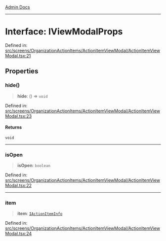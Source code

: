 [Admin Docs](/)

***

# Interface: IViewModalProps

Defined in: [src/screens/OrganizationActionItems/ActionItemViewModal/ActionItemViewModal.tsx:21](https://github.com/PalisadoesFoundation/talawa-admin/blob/main/src/screens/OrganizationActionItems/ActionItemViewModal/ActionItemViewModal.tsx#L21)

## Properties

### hide()

> **hide**: () => `void`

Defined in: [src/screens/OrganizationActionItems/ActionItemViewModal/ActionItemViewModal.tsx:23](https://github.com/PalisadoesFoundation/talawa-admin/blob/main/src/screens/OrganizationActionItems/ActionItemViewModal/ActionItemViewModal.tsx#L23)

#### Returns

`void`

***

### isOpen

> **isOpen**: `boolean`

Defined in: [src/screens/OrganizationActionItems/ActionItemViewModal/ActionItemViewModal.tsx:22](https://github.com/PalisadoesFoundation/talawa-admin/blob/main/src/screens/OrganizationActionItems/ActionItemViewModal/ActionItemViewModal.tsx#L22)

***

### item

> **item**: [`IActionItemInfo`](types\Actions\interface\README\interfaces\IActionItemInfo.md)

Defined in: [src/screens/OrganizationActionItems/ActionItemViewModal/ActionItemViewModal.tsx:24](https://github.com/PalisadoesFoundation/talawa-admin/blob/main/src/screens/OrganizationActionItems/ActionItemViewModal/ActionItemViewModal.tsx#L24)
